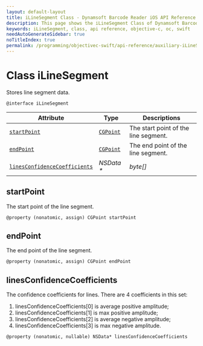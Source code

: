 ```yaml
---
layout: default-layout
title: iLineSegment Class - Dynamsoft Barcode Reader iOS API Reference
description: This page shows the iLineSegment Class of Dynamsoft Barcode Reader for iOS SDK.
keywords: iLineSegment, class, api reference, objective-c, oc, swift
needAutoGenerateSidebar: true
noTitleIndex: true
permalink: /programming/objectivec-swift/api-reference/auxiliary-iLineSegment.html
---
```



# Class iLineSegment

Stores line segment data.

```objc
@interface iLineSegment
```  

| Attribute | Type | Descriptions |
|---------- | ---- | ----------- |
| [`startPoint`](#startpoint) | [`CGPoint`](auxiliary-iDBRPoint.md) | The start point of the line segment. |
| [`endPoint`](#endpoint) | [`CGPoint`](auxiliary-iDBRPoint.md) | The end point of the line segment. |
| [`linesConfidenceCoefficients`](#linesconfidencecoefficients) | *NSData \** | *byte\[\]* | The confidence coefficients for lines. |

## startPoint

The start point of the line segment.

```objc
@property (nonatomic, assign) CGPoint startPoint
```

## endPoint

The end point of the line segment.

```objc
@property (nonatomic, assign) CGPoint endPoint
```

## linesConfidenceCoefficients

The confidence coefficients for lines. There are 4 coefficients in this set:  

1. linesConfidenceCoefficients\[0\] is average positive amplitude;
2. linesConfidenceCoefficients\[1\] is max positive amplitude;
3. linesConfidenceCoefficients\[2\] is average negative amplitude;
4. linesConfidenceCoefficients\[3\] is max negative amplitude.

```objc
@property (nonatomic, nullable) NSData* linesConfidenceCoefficients
```
